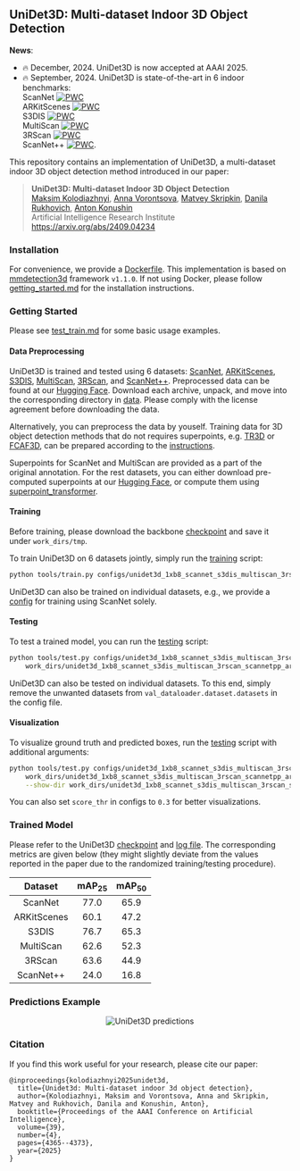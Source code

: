 ## UniDet3D: Multi-dataset Indoor 3D Object Detection

**News**:
 * :fire: December, 2024. UniDet3D is now accepted at AAAI 2025.
 * :fire: September, 2024. UniDet3D is state-of-the-art in 6 indoor benchmarks: <br>
 ScanNet [![PWC](https://img.shields.io/endpoint.svg?url=https://paperswithcode.com/badge/unidet3d-multi-dataset-indoor-3d-object/3d-object-detection-on-scannetv2)](https://paperswithcode.com/sota/3d-object-detection-on-scannetv2?p=unidet3d-multi-dataset-indoor-3d-object) <br>
 ARKitScenes [![PWC](https://img.shields.io/endpoint.svg?url=https://paperswithcode.com/badge/unidet3d-multi-dataset-indoor-3d-object/3d-object-detection-on-arkitscenes)](https://paperswithcode.com/sota/3d-object-detection-on-arkitscenes?p=unidet3d-multi-dataset-indoor-3d-object) <br>
 S3DIS [![PWC](https://img.shields.io/endpoint.svg?url=https://paperswithcode.com/badge/unidet3d-multi-dataset-indoor-3d-object/3d-object-detection-on-s3dis)](https://paperswithcode.com/sota/3d-object-detection-on-s3dis?p=unidet3d-multi-dataset-indoor-3d-object) <br>
 MultiScan [![PWC](https://img.shields.io/endpoint.svg?url=https://paperswithcode.com/badge/unidet3d-multi-dataset-indoor-3d-object/3d-object-detection-on-multiscan)](https://paperswithcode.com/sota/3d-object-detection-on-multiscan?p=unidet3d-multi-dataset-indoor-3d-object) <br>
 3RScan [![PWC](https://img.shields.io/endpoint.svg?url=https://paperswithcode.com/badge/unidet3d-multi-dataset-indoor-3d-object/3d-object-detection-on-3rscan)](https://paperswithcode.com/sota/3d-object-detection-on-3rscan?p=unidet3d-multi-dataset-indoor-3d-object) <br>
 ScanNet++ [![PWC](https://img.shields.io/endpoint.svg?url=https://paperswithcode.com/badge/unidet3d-multi-dataset-indoor-3d-object/3d-object-detection-on-scannet-1)](https://paperswithcode.com/sota/3d-object-detection-on-scannet-1?p=unidet3d-multi-dataset-indoor-3d-object).  

This repository contains an implementation of UniDet3D, a multi-dataset indoor 3D object detection method introduced in our paper:

> **UniDet3D: Multi-dataset Indoor 3D Object Detection**<br>
> [Maksim Kolodiazhnyi](https://github.com/col14m),
> [Anna Vorontsova](https://github.com/highrut),
> [Matvey Skripkin](https://scholar.google.com/citations?user=hAlwb4wAAAAJ),
> [Danila Rukhovich](https://github.com/filaPro),
> [Anton Konushin](https://scholar.google.com/citations?user=ZT_k-wMAAAAJ)
> <br>
> Artificial Intelligence Research Institute<br>
> https://arxiv.org/abs/2409.04234

### Installation

For convenience, we provide a [Dockerfile](Dockerfile).
This implementation is based on [mmdetection3d](https://github.com/open-mmlab/mmdetection3d) framework `v1.1.0`. If not using Docker, please follow [getting_started.md](https://github.com/open-mmlab/mmdetection3d/blob/22aaa47fdb53ce1870ff92cb7e3f96ae38d17f61/docs/en/get_started.md) for the installation instructions.


### Getting Started

Please see [test_train.md](https://github.com/open-mmlab/mmdetection3d/blob/22aaa47fdb53ce1870ff92cb7e3f96ae38d17f61/docs/en/user_guides/train_test.md) for some basic usage examples.

#### Data Preprocessing

UniDet3D is trained and tested using 6 datasets: [ScanNet](data/scannet), [ARKitScenes](data/arkitscenes), [S3DIS](data/s3dis), [MultiScan](data/multiscan), [3RScan](data/3rscan), and [ScanNet++](data/scannetpp).
Preprocessed data can be found at our [Hugging Face](https://huggingface.co/datasets/maksimko123/UniDet3D). Download each archive, unpack, and move into the corresponding directory in [data](data). Please comply with the license agreement before downloading the data.

Alternatively, you can preprocess the data by youself. 
Training data for 3D object detection methods that do not requires superpoints, e.g. [TR3D](https://github.com/SamsungLabs/tr3d) or [FCAF3D](https://github.com/SamsungLabs/fcaf3d), can be prepared according to the [instructions](data).

Superpoints for ScanNet and MultiScan are provided as a part of the original annotation. For the rest datasets, you can either download pre-computed superpoints at our [Hugging Face](https://huggingface.co/datasets/maksimko123/UniDet3D), or compute them using [superpoint_transformer](https://github.com/drprojects/superpoint_transformer).

#### Training

Before training, please download the backbone [checkpoint](https://github.com/filapro/oneformer3d/releases/download/v1.0/oneformer3d_1xb4_scannet.pth) and save it under `work_dirs/tmp`.

To train UniDet3D on 6 datasets jointly, simply run the [training](tools/train.py) script:

```bash
python tools/train.py configs/unidet3d_1xb8_scannet_s3dis_multiscan_3rscan_scannetpp_arkitscenes.py
```

UniDet3D can also be trained on individual datasets, e.g., we provide a [config](configs/unidet3d_1xb8_scannet.py) for training using ScanNet solely.


#### Testing

To test a trained model, you can run the [testing](tools/test.py) script:

```bash
python tools/test.py configs/unidet3d_1xb8_scannet_s3dis_multiscan_3rscan_scannetpp_arkitscenes.py \
    work_dirs/unidet3d_1xb8_scannet_s3dis_multiscan_3rscan_scannetpp_arkitscenes/epoch_1024.pth
```

UniDet3D can also be tested on individual datasets. To this end, simply remove the unwanted datasets from `val_dataloader.dataset.datasets` in the config file.

#### Visualization

To visualize ground truth and predicted boxes, run the [testing](tools/test.py) script with additional arguments:

```bash
python tools/test.py configs/unidet3d_1xb8_scannet_s3dis_multiscan_3rscan_scannetpp_arkitscenes.py \
    work_dirs/unidet3d_1xb8_scannet_s3dis_multiscan_3rscan_scannetpp_arkitscenes/latest.pth --show \
    --show-dir work_dirs/unidet3d_1xb8_scannet_s3dis_multiscan_3rscan_scannetpp_arkitscenes
```
You can also set `score_thr` in configs to `0.3` for better visualizations.

### Trained Model

Please refer to the UniDet3D [checkpoint](https://github.com/filapro/unidet3d/releases/download/v1.0/unidet3d.pth) and [log file](https://github.com/filapro/unidet3d/releases/download/v1.0/log.txt). The corresponding metrics are given below (they might slightly deviate from the values reported in the paper due to the randomized training/testing procedure).

| Dataset     | mAP<sub>25</sub>  | mAP<sub>50</sub>  |
|:-----------:|:-----------------:|:-----------------:|
| ScanNet     | 77.0              | 65.9              |
| ARKitScenes | 60.1              | 47.2              |
| S3DIS       | 76.7              | 65.3              |
| MultiScan   | 62.6              | 52.3              |
| 3RScan      | 63.6              | 44.9              |
| ScanNet++   | 24.0              | 16.8              |

### Predictions Example

<p align="center">
  <img src="https://github.com/user-attachments/assets/bb535823-cc9b-4482-a1b6-d10cf74c9389" alt="UniDet3D predictions"/>
</p>

### Citation

If you find this work useful for your research, please cite our paper:

```
@inproceedings{kolodiazhnyi2025unidet3d,
  title={Unidet3d: Multi-dataset indoor 3d object detection},
  author={Kolodiazhnyi, Maksim and Vorontsova, Anna and Skripkin, Matvey and Rukhovich, Danila and Konushin, Anton},
  booktitle={Proceedings of the AAAI Conference on Artificial Intelligence},
  volume={39},
  number={4},
  pages={4365--4373},
  year={2025}
}
```
